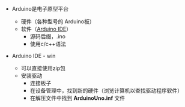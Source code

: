 - Arduino是电子原型平台
	- 硬件（各种型号的 Arduino板）
	- 软件（[Arduino IDE](https://www.arduino.cc/en/software)）
		- 源码后缀，.ino
		- 使用c/c++语法

- Arduino IDE - win
	- 可以直接使用zip包
	- 安装驱动
		- 连接板子
		- 在设备管理中，找到新的硬件（浏览计算机以查找驱动程序软件）
		- 在解压文件中找到 **ArduinoUno.inf** 文件